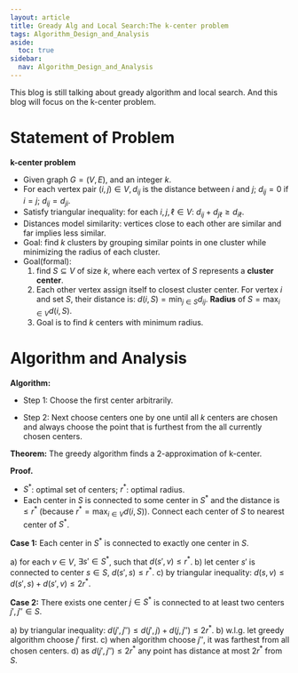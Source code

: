 ```yaml
---
layout: article
title: Gready Alg and Local Search:The k-center problem
tags: Algorithm_Design_and_Analysis
aside:
  toc: true
sidebar:
  nav: Algorithm_Design_and_Analysis
---
```


This blog is still talking about gready algorithm and local search. And this blog will focus on the k-center problem.

<!--more-->

# Statement of Problem

**k-center problem**

- Given graph $G = (V, E)$, and an integer $k$.
- For each vertex pair $(i, j) \in V, d_{ij}$ is the distance between $i$ and $j$; $d_{ij} = 0$ if $i=j$; $d_{ij} = d_{ji}$.
- Satisfy triangular inequality: for each $i, j, \ell \in V$: $d_{ij} + d_{j\ell} \geq d_{i\ell}$.
- Distances model similarity: vertices close to each other are similar and far implies less similar.
- Goal: find $k$ clusters by grouping similar points in one cluster while minimizing the radius of each cluster.
- Goal(formal):
  1. find $S \subseteq V$ of size $k$, where each vertex of $S$ represents a **cluster center**.
  2. Each other vertex assign itself to closest cluster center. For vertex $i$ and set $S$, their distance is: $d(i, S) = \min_{j \in S} d_{ij}$. **Radius** of $S = \max_{i \in V} d(i, S)$.
  3. Goal is to find $k$ centers with minimum radius.

# Algorithm and Analysis

**Algorithm:**

- Step 1: Choose the first center arbitrarily.

- Step 2: Next choose centers one by one until all $k$ centers are chosen and always choose the point that is furthest from the all currently chosen centers.



**Theorem:** The greedy algorithm finds a 2-approximation of k-center.

**Proof.** 

- $S^*$: optimal set of centers; $r^*$: optimal radius.
- Each center in $S$ is connected to some center in $S^*$ and the distance is $\leq r^*$ (because ${r^* = \max_{i\in V} d(i,S)}$). Connect each center of $S$ to nearest center of $S^*$.

**Case 1:** Each center in $S^*$ is connected to exactly one center in $S$.

  a) for each $v \in V$, $\exists s' \in S^*$, such that $d(s', v) \leq r^*$.
  b) let center $s'$ is connected to center $s \in S$, $d(s', s) \leq r^*$.
  c) by triangular inequality: $d(s, v) \leq d(s',s) + d(s',v) \leq 2r^*$.

**Case 2:** There exists one center $j \in S^*$ is connected to at least two centers $j', j'' \in S$.

  a) by triangular inequality: $d(j', j'') \leq d(j', j) + d(j, j'') \leq 2r^*$.
  b) w.l.g. let greedy algorithm choose $j'$ first.
  c) when algorithm choose $j''$, it was farthest from all chosen centers.
  d) as $d(j', j'') \leq 2r^*$ any point has distance at most $2r^*$ from $S$.

